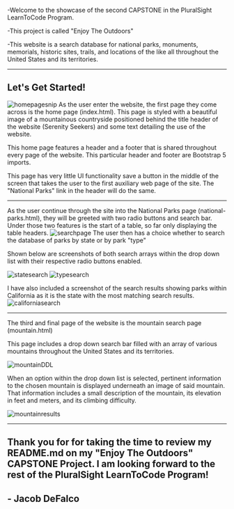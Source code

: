 -Welcome to the showcase of the second CAPSTONE in the PluralSight LearnToCode Program.

-This project is called "Enjoy The Outdoors"

-This website is a search database for national parks, monuments, memorials, historic sites, trails, and locations of the like all throughout the United States and its territories.

---

## Let's Get Started!

![homepagesnip](https://github.com/jacobdefalco/enjoy-the-outdoors2/assets/130497324/8147e2d8-72c6-4ba3-97e1-93634bef23c3)
As the user enter the website, the first page they come across is the home page (index.html). This page is styled with a beautiful image of a mountainous countryside positioned behind the title header of the website (Serenity Seekers) and some text detailing the use of the website.

This home page features a header and a footer that is shared throughout every page of the website. This particular header and footer are Bootstrap 5 imports.

This page has very little UI functionality save a button in the middle of the screen that takes the user to the first auxiliary web page of the site. The "National Parks" link in the header will do the same.

---

As the user continue through the site into the National Parks page (national-parks.html), they will be greeted with two radio buttons and search bar. Under those two features is the start of a table, so far only displaying the table headers.
![searchpage](https://github.com/jacobdefalco/enjoy-the-outdoors2/assets/130497324/c9ea6237-93be-4ac6-bf1f-5c7d8c44762b)
The user then has a choice whether to search the database of parks by state or by park "type"

Shown below are screenshots of both search arrays within the drop down list with their respective radio buttons enabled.

![statesearch](https://github.com/jacobdefalco/enjoy-the-outdoors2/assets/130497324/2537a3fd-19b5-456e-8696-cbd248b6c0bd)
![typesearch](https://github.com/jacobdefalco/enjoy-the-outdoors2/assets/130497324/61146fbe-2ac6-47b4-b780-36e2db8dc5fc)

I have also included a screenshot of the search results showing parks within California as it is the state with the most matching search results.
![californiasearch](https://github.com/jacobdefalco/enjoy-the-outdoors2/assets/130497324/15a803dc-52ea-4eee-abcc-7e98fcd897e7)

---

The third and final page of the website is the mountain search page (mountain.html)

This page includes a drop down search bar filled with an array of various mountains throughout the United States and its territories.

![mountainDDL](https://github.com/jacobdefalco/enjoy-the-outdoors2/assets/130497324/fbf0c901-5fde-4d1f-94a0-ec33277c508d)

When an option within the drop down list is selected, pertinent information to the chosen mountain is displayed underneath an image of said mountain. That information includes a small description of the mountain, its elevation in feet and meters, and its climbing difficulty.

![mountainresults](https://github.com/jacobdefalco/enjoy-the-outdoors2/assets/130497324/b0af0e8b-1a95-4365-93f9-813f26abeffe)

---

## Thank you for for taking the time to review my README.md on my "Enjoy The Outdoors" CAPSTONE Project. I am looking forward to the rest of the PluralSight LearnToCode Program!

## - Jacob DeFalco
